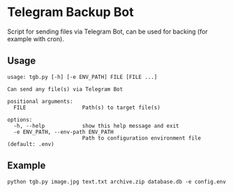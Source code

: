 <h1>Telegram Backup Bot</h1>
<p>Script for sending files via Telegram Bot, can be used for backing (for example with cron).</p>

<h2>Usage</h2>

```text
usage: tgb.py [-h] [-e ENV_PATH] FILE [FILE ...]

Can send any file(s) via Telegram Bot

positional arguments:
  FILE                  Path(s) to target file(s)

options:
  -h, --help            show this help message and exit
  -e ENV_PATH, --env-path ENV_PATH
                        Path to configuration environment file (default: .env)
```

<h2>Example</h2>

```shell
python tgb.py image.jpg text.txt archive.zip database.db -e config.env
```